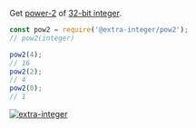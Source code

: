 Get [power-2] of [32-bit integer].

```javascript
const pow2 = require('@extra-integer/pow2');
// pow2(integer)

pow2(4);
// 16
pow2(2);
// 4
pow2(0);
// 1
```


[![extra-integer](https://i.imgur.com/toEbRv5.jpg)](https://www.npmjs.com/package/extra-integer)

[power-2]: https://en.wikipedia.org/wiki/Power_of_two
[32-bit integer]: https://developer.mozilla.org/en-US/docs/Web/JavaScript/Reference/Operators/Bitwise_Operators

